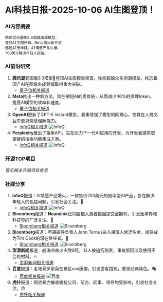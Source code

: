 
# AI科技日报-2025-10-06 AI生图登顶！
### **AI内容摘要**
```
腾讯混元图像3.0超越闭源模型，
登顶AI生图榜首。Meta推出新方法
缩短AI思维链。AI情感产品火爆，
700美元解决年轻人孤独。
```
### AI前沿研究
1.  **腾讯混元**图像3.0模型🚀登顶AI生图模型榜首，性能超越众多闭源模型，标志着国产AI在图像生成领域取得重大突破。
    *   [量子位相关报道](https://www.qbitai.com/2025/10/339468.html)
2.  **Meta**推出一种新方法，旨在缩短AI的思维链，从而减少46%的推理token，提高AI模型的效率和速度。
    *   [量子位相关报道](https://www.qbitai.com/2025/10/339545.html)
3.  **OpenAI**更新了GPT-5 Instant模型，着重增强了模型的同理心，使其在人机交互中更具情感理解能力。
    *   [InfoQ相关报道](https://www.infoq.cn/article/bMXrxqdHeEbxGWmeOJtJ?utm_source=rss&utm_medium=article)
    ![InfoQ](https://static001.geekbang.org/static/infoq/img/infoq_icon.jpg)
4.  **Perplexity**推出了搜索API，旨在助力下一代AI应用的开发，为开发者提供更便捷的搜索功能集成方案。
    *   [InfoQ相关报道](https://www.infoq.cn/article/lGhZkVqlmpkfzScGMOdA?utm_source=rss&utm_medium=article)
    ![InfoQ](https://static001.geekbang.org/static/infoq/img/infoq_icon.jpg)
### 开源TOP项目
*暂无相关开源项目信息*
### 社媒分享
1.  **InfoQ**报道：AI情感产品爆火，一款售价700美元的陪伴型AI产品，旨在解决年轻人的孤独问题，引发社会关注。🤔
    *   [InfoQ相关报道](https://www.infoq.cn/article/dXWBiD5qIy22tpZL1lcz?utm_source=rss&utm_medium=article)
    ![InfoQ](https://static001.geekbang.org/static/infoq/img/infoq_icon.jpg)
2.  **Bloomberg**报道：**Neuralink**已将脑植入患者数据提交至期刊，引发医学界和科技界的广泛关注。🧠
    *   [Bloomberg相关报道](https://www.bloomberg.com/news/articles/2025-10-05/musk-s-neuralink-submits-brain-implant-patient-data-to-journal)
    ![Bloomberg](https://assets.bwbx.io/images/users/iqjWHBFdfxIU/i1xRpgFIo2wk/v0/1200x800.jpg)
3.  **Bloomberg**报道：苹果硬件负责人John Ternus进入接班人候选名单，或将成为Tim Cook的潜在继任者。🍎
    *   [Bloomberg相关报道](https://www.bloomberg.com/news/newsletters/2025-10-05/who-will-be-apple-s-next-ceo-after-tim-cook-apple-shelves-vision-air-m5-ipad)
    ![Bloomberg](https://assets.bwbx.io/images/users/iqjWHBFdfxIU/is2NfZABe85k/v1/1200x800.jpg)
4.  **澎湃新闻**报道：威海冷库火灾致9死，13人被追究刑责，事故原因涉及使用不合格材料。🔥
    *   [澎湃新闻相关报道](https://www.thepaper.cn/newsDetail_forward_31730861)
5.  **百度**报道：老戏骨罗家英在景区cos唐僧，引发游客围观，重现经典角色。🎭
    *   [百度相关报道](https://www.baidu.com/s?wd=%E8%80%81%E6%88%8F%E9%AA%A8%E9%9B%86%E4%BD%93%E6%99%AF%E5%8C%BA%E5%86%8D%E2%80%9C%E4%B8%8A%E5%B2%97%E2%80%9D)
    ![百度](https://gips0.baidu.com/it/u=1072096689,369766004&fm=3028&app=3028&size=w931&q=100&n=0&f=JPEG&fmt=auto&maxorilen2heic=2000000)
6.  **虎扑**报道：网贷暴力催收骚扰公司，前台、同事、领导均受影响，引发社会关注。😠
    *   [虎扑相关报道](https://bbs.hupu.com/634901332.html)
